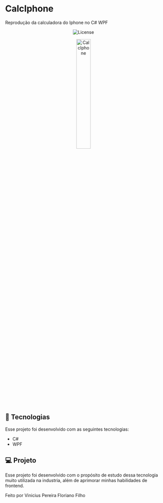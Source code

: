 # CalcIphone
Reprodução da calculadora do Iphone no C# WPF

<p align="center">
  <img alt="License" src="https://img.shields.io/static/v1?label=license&message=MIT&color=7159c1&labelColor=000000">
</p>

<p align="center">
  <img alt="CalcIphone" src="https://media.giphy.com/media/WTRByQoJwfqT2L91yz/source.gif" width="30%">
</p>

## 🚀 Tecnologias

Esse projeto foi desenvolvido com as seguintes tecnologias:
- C#
- WPF

## 💻 Projeto

Esse projeto foi desenvolvido com o propósito de estudo dessa tecnologia muito utilizada na industria, além de aprimorar minhas habilidades de frontend.

Feito por Vinicius Pereira Floriano Filho
